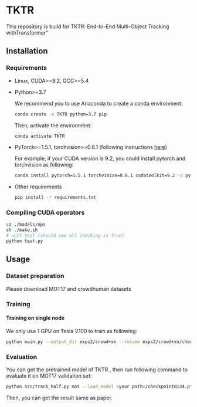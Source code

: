 # TKTR

This repository is build for TKTR: End-to-End Multi-Object Tracking withTransformer"

## Installation

### Requirements

* Linux, CUDA>=9.2, GCC>=5.4
  
* Python>=3.7

    We recommend you to use Anaconda to create a conda environment:
    ```bash
    conda create -n TKTR python=3.7 pip
    ```
    Then, activate the environment:
    ```bash
    conda activate TKTR 
    ```
  
* PyTorch>=1.5.1, torchvision>=0.6.1 (following instructions [here](https://pytorch.org/))

    For example, if your CUDA version is 9.2, you could install pytorch and torchvision as following:
    ```bash
    conda install pytorch=1.5.1 torchvision=0.6.1 cudatoolkit=9.2 -c pytorch
    ```
  
* Other requirements
    ```bash
    pip install -r requirements.txt
    ```

### Compiling CUDA operators
```bash
cd ./models/ops
sh ./make.sh
# unit test (should see all checking is True)
python test.py
```

## Usage

### Dataset preparation

Please download MOT17 and crowdhuman datasets


### Training

#### Training on single node

We only use 1 GPU on Tesla V100 to train as following:

```bash
python main.py --output_dir exps2/crowd+xn --resume exps2/crowd+xn/checkpoint.pth    --batch_size 4
```



### Evaluation

You can get the pretrained model of TKTR , then run following command to evaluate it on MOT17 validation set:

```bash
python src/track_half.py mot --load_model <your path>/checkpoint0134.pth  --conf_thres 0.6
```

Then, you can get the result same as paper.